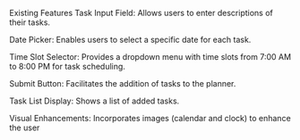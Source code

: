 Existing Features
Task Input Field: Allows users to enter descriptions of their tasks.

Date Picker: Enables users to select a specific date for each task.

Time Slot Selector: Provides a dropdown menu with time slots from 7:00 AM to 8:00 PM for task scheduling.

Submit Button: Facilitates the addition of tasks to the planner.

Task List Display: Shows a list of added tasks.

Visual Enhancements: Incorporates images (calendar and clock) to enhance the user 
